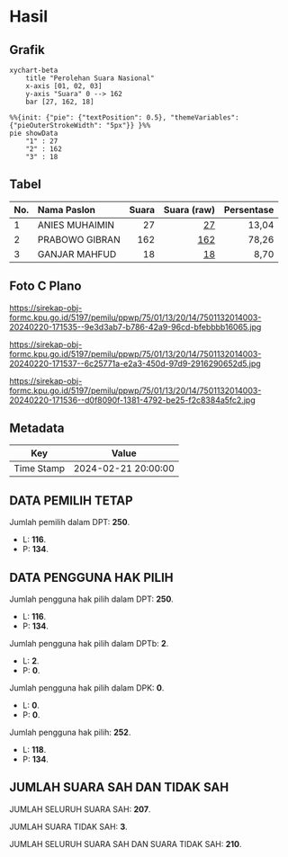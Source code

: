 # Hasil

## Grafik

```mermaid
xychart-beta
    title "Perolehan Suara Nasional"
    x-axis [01, 02, 03]
    y-axis "Suara" 0 --> 162
    bar [27, 162, 18]
```

```mermaid
%%{init: {"pie": {"textPosition": 0.5}, "themeVariables": {"pieOuterStrokeWidth": "5px"}} }%%
pie showData
    "1" : 27
    "2" : 162
    "3" : 18
```

## Tabel

| No. | Nama Paslon    | Suara | Suara (raw) | Persentase |
|:--- |:-------------- | -----:| -----------:| ----------:|
| 1   | ANIES MUHAIMIN | 27    | [27][p-1]   | 13,04      |
| 2   | PRABOWO GIBRAN | 162   | [162][p-2]  | 78,26      |
| 3   | GANJAR MAHFUD  | 18    | [18][p-3]   | 8,70       |


[p-1]: https://github.com/gigit-pemilu/pemilu-2024/blob/main/pilpres/hitung-suara/sub/75-gorontalo/sub/01-gorontalo/sub/13-tolangohula/sub/2014-margomulya/sub/003-tps/sub/paslon-1.txt
[p-2]: https://github.com/gigit-pemilu/pemilu-2024/blob/main/pilpres/hitung-suara/sub/75-gorontalo/sub/01-gorontalo/sub/13-tolangohula/sub/2014-margomulya/sub/003-tps/sub/paslon-2.txt
[p-3]: https://github.com/gigit-pemilu/pemilu-2024/blob/main/pilpres/hitung-suara/sub/75-gorontalo/sub/01-gorontalo/sub/13-tolangohula/sub/2014-margomulya/sub/003-tps/sub/paslon-3.txt

## Foto C Plano

https://sirekap-obj-formc.kpu.go.id/5197/pemilu/ppwp/75/01/13/20/14/7501132014003-20240220-171535--9e3d3ab7-b786-42a9-96cd-bfebbbb16065.jpg

https://sirekap-obj-formc.kpu.go.id/5197/pemilu/ppwp/75/01/13/20/14/7501132014003-20240220-171537--6c25771a-e2a3-450d-97d9-2916290652d5.jpg

https://sirekap-obj-formc.kpu.go.id/5197/pemilu/ppwp/75/01/13/20/14/7501132014003-20240220-171536--d0f8090f-1381-4792-be25-f2c8384a5fc2.jpg


## Metadata

| Key        | Value               |
| ---------- | ------------------- |
| Time Stamp | 2024-02-21 20:00:00 |


## DATA PEMILIH TETAP

Jumlah pemilih dalam DPT: **250**.
 * L: **116**.
 * P: **134**.

## DATA PENGGUNA HAK PILIH

Jumlah pengguna hak pilih dalam DPT: **250**.
 * L: **116**.
 * P: **134**.

Jumlah pengguna hak pilih dalam DPTb: **2**.
 * L: **2**.
 * P: **0**.

Jumlah pengguna hak pilih dalam DPK: **0**.
 * L: **0**.
 * P: **0**.

Jumlah pengguna hak pilih: **252**.
 * L: **118**.
 * P: **134**.

## JUMLAH SUARA SAH DAN TIDAK SAH

JUMLAH SELURUH SUARA SAH: **207**.

JUMLAH SUARA TIDAK SAH: **3**.

JUMLAH SELURUH SUARA SAH DAN SUARA TIDAK SAH: **210**.


